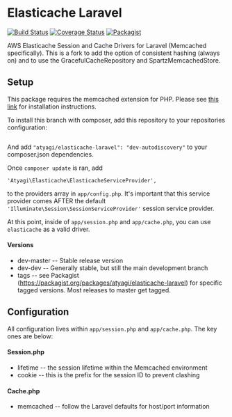 Elasticache Laravel
===================
[![Build Status](https://travis-ci.org/atyagi/elasticache-laravel.svg?branch=master)](https://travis-ci.org/atyagi/elasticache-laravel)
[![Coverage Status](https://img.shields.io/coveralls/atyagi/elasticache-laravel.svg?style=flat)](https://coveralls.io/r/atyagi/elasticache-laravel?branch=master)
[![Packagist](http://img.shields.io/packagist/v/atyagi/elasticache-laravel.svg?style=flat)](https://packagist.org/packages/atyagi/elasticache-laravel)

AWS Elasticache Session and Cache Drivers for Laravel (Memcached specifically). This is a fork to add the option of consistent hashing (always on) and to use the GracefulCacheRepository and SpartzMemcachedStore.

## Setup

This package requires the memcached extension for PHP. Please see [this link](http://php.net/manual/en/book.memcached.php) for installation instructions.

To install this branch with composer, add this repository to your repositories configuration:
```

```

And add `"atyagi/elasticache-laravel": "dev-autodiscovery"` to your composer.json dependencies.

Once `composer update` is ran, add

`'Atyagi\Elasticache\ElasticacheServiceProvider',`

to the providers array in `app/config.php`. It's important that this service provider comes AFTER the default `'Illuminate\Session\SessionServiceProvider'` session service provider.

At this point, inside of `app/session.php` and `app/cache.php`, you can use `elasticache` as a valid driver.

#### Versions
- dev-master -- Stable release version
- dev-dev -- Generally stable, but still the main development branch
- tags -- see Packagist (https://packagist.org/packages/atyagi/elasticache-laravel) for specific tagged versions. Most releases to master get tagged.

## Configuration

All configuration lives within `app/session.php` and `app/cache.php`. The key ones are below:

#### Session.php
- lifetime -- the session lifetime within the Memcached environment
- cookie -- this is the prefix for the session ID to prevent clashing

#### Cache.php
- memcached -- follow the Laravel defaults for host/port information


